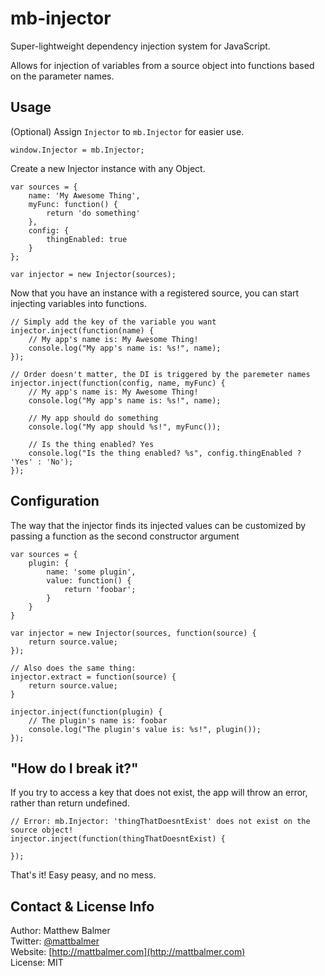 # mb-injector

Super-lightweight dependency injection system for JavaScript.

Allows for injection of variables from a source object into functions based on the parameter names.

## Usage

(Optional) Assign `Injector` to `mb.Injector` for easier use.

    window.Injector = mb.Injector;

Create a new Injector instance with any Object.

    var sources = {
        name: 'My Awesome Thing',
        myFunc: function() {
            return 'do something'
        },
        config: {
            thingEnabled: true
        }
    };

    var injector = new Injector(sources);

Now that you have an instance with a registered source, you can start injecting variables into functions.

    // Simply add the key of the variable you want
    injector.inject(function(name) {
        // My app's name is: My Awesome Thing!
        console.log("My app's name is: %s!", name);
    });

    // Order doesn't matter, the DI is triggered by the paremeter names
    injector.inject(function(config, name, myFunc) {
        // My app's name is: My Awesome Thing!
        console.log("My app's name is: %s!", name);

        // My app should do something
        console.log("My app should %s!", myFunc());

        // Is the thing enabled? Yes
        console.log("Is the thing enabled? %s", config.thingEnabled ? 'Yes' : 'No');
    });


## Configuration

The way that the injector finds its injected values can be customized by passing a function as the second constructor argument

    var sources = {
        plugin: {
            name: 'some plugin',
            value: function() {
                return 'foobar';
            }
        }
    }

    var injector = new Injector(sources, function(source) {
        return source.value;
    });

    // Also does the same thing:
    injector.extract = function(source) {
        return source.value;
    }

    injector.inject(function(plugin) {
        // The plugin's name is: foobar
        console.log("The plugin's value is: %s!", plugin());
    });

## "How do I break it?"

If you try to access a key that does not exist, the app will throw an error, rather than return undefined.

    // Error: mb.Injector: 'thingThatDoesntExist' does not exist on the source object!
    injector.inject(function(thingThatDoesntExist) {

    });

That's it! Easy peasy, and no mess.

## Contact & License Info

Author: Matthew Balmer  
Twitter: [@mattbalmer](http://twitter.com/mattbalmer)  
Website: [http://mattbalmer.com](http://mattbalmer.com)  
License: MIT
